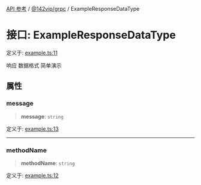 [API 参考](../wiki/Home) / [@142vip/grpc](../wiki/@142vip.grpc) / ExampleResponseDataType

# 接口: ExampleResponseDataType

定义于: [example.ts:11](https://github.com/142vip/core-x/blob/25cf658819688f02293d600e7003b5877a2f9489/packages/grpc/src/example.ts#L11)

响应 数据格式 简单演示

## 属性

### message

> **message**: `string`

定义于: [example.ts:13](https://github.com/142vip/core-x/blob/25cf658819688f02293d600e7003b5877a2f9489/packages/grpc/src/example.ts#L13)

***

### methodName

> **methodName**: `string`

定义于: [example.ts:12](https://github.com/142vip/core-x/blob/25cf658819688f02293d600e7003b5877a2f9489/packages/grpc/src/example.ts#L12)
